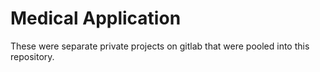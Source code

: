 # Medical Application

These were separate private projects on gitlab that were pooled into this repository.
